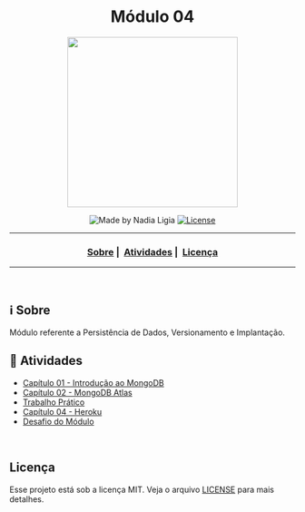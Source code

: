 <h1 align="center">Módulo 04</h1>
<p align="center">
  <img src="../assets/logo.jpeg" width="300" heigth="300">
</p>

<p align="center">
  <img alt="Made by Nadia Ligia" src="https://img.shields.io/badge/made%20by-Nadia%20Ligia-informational">
  
  <a href="license.md">
  <img alt="License" src="https://img.shields.io/badge/License-MIT-informational">
  </a>
</p>

___

<h3 align="center">
  <a href="#information_source-sobre">Sobre</a>&nbsp;|&nbsp;
  <a href="#book-atividades">Atividades</a>&nbsp;|&nbsp;
  <a href="#licença">Licença</a>
</h3>

___

<br>

## :information_source: Sobre

Módulo referente a Persistência de Dados, Versionamento e Implantação.

## :book: Atividades

- [Capítulo 01 - Introdução ao MongoDB](./introducao)
- [Capítulo 02 - MongoDB Atlas](./atlas)
- [Trabalho Prático](./trabalho-pratico)
- [Capítulo 04 - Heroku](https://github.com/nlnadialigia/heroku.git)
- [Desafio do Módulo](./desafio)


<br>

## Licença 

Esse projeto está sob a licença MIT. Veja o arquivo [LICENSE](../LICENSE) para mais detalhes.
